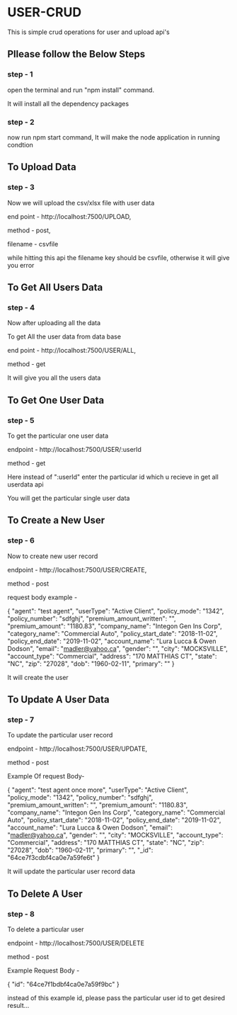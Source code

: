 # USER-CRUD
This is simple crud operations for user and upload api's

## Pllease follow the Below Steps

### step - 1
open the terminal and run "npm install" command.

It will install all the dependency packages

### step - 2

now run npm start command, It will make the node application in running condtion

## To Upload Data
### step - 3
Now we will upload the csv/xlsx file with user data

end point - http://localhost:7500/UPLOAD,

method - post,

filename - csvfile

while hitting this api the filename key should be csvfile, otherwise it will give you error

## To Get All Users Data
### step - 4

Now after uploading all the data

To get All the user data from data base

end point - http://localhost:7500/USER/ALL,

method - get

It will give you all the users data

## To Get One User Data
### step - 5

To get the particular one user data

endpoint - http://localhost:7500/USER/:userId

method - get

Here instead of ":userId" enter the particular id which u recieve in get all userdata api

You will get the particular single user data 


## To Create a New User
### step - 6

Now to create new user record

endpoint - http://localhost:7500/USER/CREATE,

method - post

request body example - 

{
    "agent": "test agent",
    "userType": "Active Client",
    "policy_mode": "1342",
    "policy_number": "sdfghj",
    "premium_amount_written": "",
    "premium_amount": "1180.83",
    "company_name": "Integon Gen Ins Corp",
    "category_name": "Commercial Auto",
    "policy_start_date": "2018-11-02",
    "policy_end_date": "2019-11-02",
    "account_name": "Lura Lucca & Owen Dodson",
    "email": "madler@yahoo.ca",
    "gender": "",
    "city": "MOCKSVILLE",
    "account_type": "Commercial",
    "address": "170 MATTHIAS CT",
    "state": "NC",
    "zip": "27028",
    "dob": "1960-02-11",
    "primary": ""
}

It will create the user


## To Update A User Data
### step  - 7

To update the particular user record

endpoint - http://localhost:7500/USER/UPDATE,

method - post

Example Of request Body- 

{
    "agent": "test agent once more",
    "userType": "Active Client",
    "policy_mode": "1342",
    "policy_number": "sdfghj",
    "premium_amount_written": "",
    "premium_amount": "1180.83",
    "company_name": "Integon Gen Ins Corp",
    "category_name": "Commercial Auto",
    "policy_start_date": "2018-11-02",
    "policy_end_date": "2019-11-02",
    "account_name": "Lura Lucca & Owen Dodson",
    "email": "madler@yahoo.ca",
    "gender": "",
    "city": "MOCKSVILLE",
    "account_type": "Commercial",
    "address": "170 MATTHIAS CT",
    "state": "NC",
    "zip": "27028",
    "dob": "1960-02-11",
    "primary": "",
    "_id": "64ce7f3cdbf4ca0e7a59fe6t"
}

It will update the particular user record data

## To Delete A User
### step  - 8

To delete a particular user

endpoint - http://localhost:7500/USER/DELETE

method  - post

Example Request Body - 

{
    "id": "64ce7f1bdbf4ca0e7a59f9bc"
}

instead of this example id, please pass the particular user id to get desired result...

